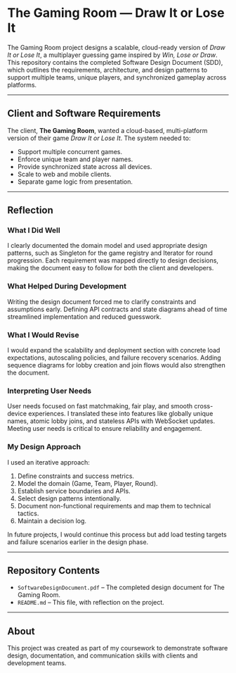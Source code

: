 # The Gaming Room — Draw It or Lose It

The Gaming Room project designs a scalable, cloud-ready version of *Draw It or Lose It*, a multiplayer guessing game inspired by *Win, Lose or Draw*. This repository contains the completed Software Design Document (SDD), which outlines the requirements, architecture, and design patterns to support multiple teams, unique players, and synchronized gameplay across platforms.

---

## Client and Software Requirements
The client, **The Gaming Room**, wanted a cloud-based, multi-platform version of their game *Draw It or Lose It*. The system needed to:
- Support multiple concurrent games.
- Enforce unique team and player names.
- Provide synchronized state across all devices.
- Scale to web and mobile clients.
- Separate game logic from presentation.

---

## Reflection

### What I Did Well
I clearly documented the domain model and used appropriate design patterns, such as Singleton for the game registry and Iterator for round progression. Each requirement was mapped directly to design decisions, making the document easy to follow for both the client and developers.

### What Helped During Development
Writing the design document forced me to clarify constraints and assumptions early. Defining API contracts and state diagrams ahead of time streamlined implementation and reduced guesswork.

### What I Would Revise
I would expand the scalability and deployment section with concrete load expectations, autoscaling policies, and failure recovery scenarios. Adding sequence diagrams for lobby creation and join flows would also strengthen the document.

### Interpreting User Needs
User needs focused on fast matchmaking, fair play, and smooth cross-device experiences. I translated these into features like globally unique names, atomic lobby joins, and stateless APIs with WebSocket updates. Meeting user needs is critical to ensure reliability and engagement.

### My Design Approach
I used an iterative approach:
1. Define constraints and success metrics.  
2. Model the domain (Game, Team, Player, Round).  
3. Establish service boundaries and APIs.  
4. Select design patterns intentionally.  
5. Document non-functional requirements and map them to technical tactics.  
6. Maintain a decision log.  

In future projects, I would continue this process but add load testing targets and failure scenarios earlier in the design phase.

---

## Repository Contents
- `SoftwareDesignDocument.pdf` – The completed design document for The Gaming Room.
- `README.md` – This file, with reflection on the project.

---

## About
This project was created as part of my coursework to demonstrate software design, documentation, and communication skills with clients and development teams.
